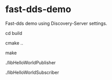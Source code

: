 # fast-dds-demo
Fast-dds demo using Discovery-Server settings.

cd build

cmake ..

make

./libHelloWorldPublisher

./libHelloWorldSubscriber
